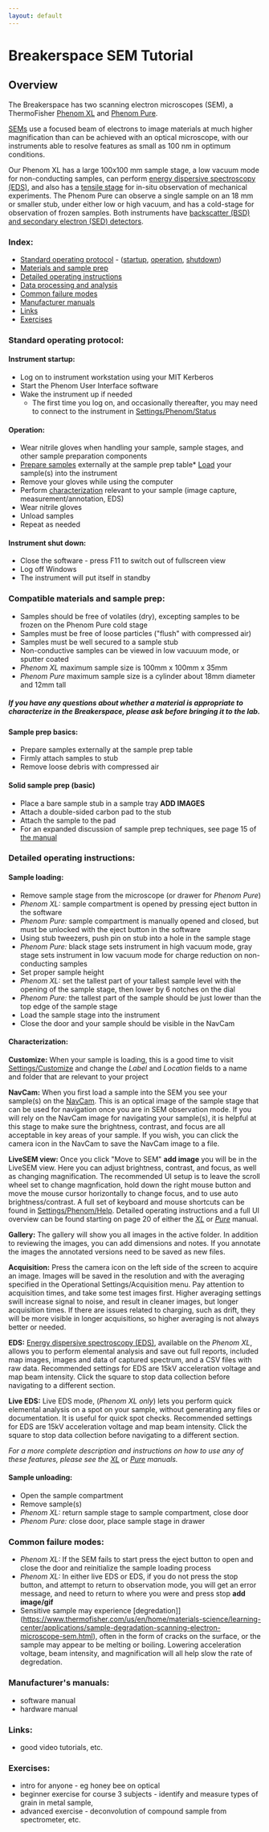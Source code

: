 ```yaml
---
layout: default
---
```

# Breakerspace SEM Tutorial

## Overview

The Breakerspace has two scanning electron microscopes (SEM), a ThermoFisher [Phenom XL](https://www.thermofisher.com/us/en/home/electron-microscopy/products/desktop-scanning-electron-microscopes/phenom-xl.html) and [Phenom Pure](https://www.thermofisher.com/us/en/home/electron-microscopy/products/desktop-scanning-electron-microscopes/phenom-pure.html). 

[SEMs](https://www.thermofisher.com/blog/materials/what-is-sem-scanning-electron-microscopy-explained/) use a focused beam of electrons to image materials at much higher magnification than can be achieved with an optical microscope, with our instruments able to resolve features as small as 100 nm in optimum conditions. 

Our Phenom XL has a large 100x100 mm sample stage, a low vacuum mode for non-conducting samples, can perform [energy dispersive spectroscopy (EDS)](https://www.thermofisher.com/blog/materials/edx-analysis-with-sem-how-does-it-work/), and also has a [tensile stage](https://assets.thermofisher.com/TFS-Assets/MSD/Flyers/desktop-sem-tensile-sample-holder-FL0116.pdf) for in-situ observation of mechanical experiments. The Phenom Pure can observe a single sample on an 18 mm or smaller stub, under either low or high vacuum, and has a cold-stage for observation of frozen samples. Both instruments have [backscatter (BSD) and secondary electron (SED) detectors](https://www.thermofisher.com/blog/materials/sem-signal-types-electrons-and-the-information-they-provide/).

### Index:

* [Standard operating protocol](#sop) - ([startup](#startup), [operation](#operation), [shutdown](#shutdown))
* [Materials and sample prep](#materials)
* [Detailed operating instructions](#details)
* [Data processing and analysis](#data)
* [Common failure modes](#failures)
* [Manufacturer manuals](#manuals)
* [Links](#links)
* [Exercises](#exercises)

<a name="sop"></a>
### Standard operating protocol:

<a name="startup"></a> 
#### Instrument startup:

* Log on to instrument workstation using your MIT Kerberos
* Start the Phenom User Interface software
* Wake the instrument up if needed
	* The first time you log on, and occasionally thereafter, you may need to connect to the instrument in [Settings/Phenom/Status](../assets/img/tutorials/SEM/connect.PNG)

<a name="operation"></a> 
#### Operation:

* Wear nitrile gloves when handling your sample, sample stages, and other sample preparation components
* [Prepare samples](#prep) externally at the sample prep table* [Load](#loading) your sample(s) into the instrument
* Remove your gloves while using the computer
* Perform [characterization](#characterization) relevant to your sample (image capture, measurement/annotation, EDS)
* Wear nitrile gloves
* Unload samples
* Repeat as needed

<a name="shutdown"></a> 
#### Instrument shut down:

* Close the software - press F11 to switch out of fullscreen view
* Log off Windows
* The instrument will put itself in standby

<a name="materials"></a> 
### Compatible materials and sample prep:

* Samples should be free of volatiles (dry), excepting samples to be frozen on the Phenom Pure cold stage
* Samples must be free of loose particles ("flush" with compressed air)
* Samples must be well secured to a sample stub 
* Non-conductive samples can be viewed in low vacuuum mode, or sputter coated
* _Phenom XL_ maximum sample size is 100mm x 100mm x 35mm
* _Phenom Pure_ maximum sample size is a cylinder about 18mm diameter and 12mm tall

##### _If you have any questions about whether a material is appropriate to characterize in the Breakerspace, please ask before bringing it to the lab._

<a name="prep"></a>
#### Sample prep basics:

* Prepare samples externally at the sample prep table
* Firmly attach samples to stub
* Remove loose debris with compressed air

#### Solid sample prep (basic)

* Place a bare sample stub in a sample tray __ADD IMAGES__
* Attach a double-sided carbon pad to the stub
* Attach the sample to the pad
* For an expanded discussion of sample prep techniques, see page 15 of [the manual](https://www.dropbox.com/scl/fi/iyd538gtkj79kg0bc8113/2020-MS-Phenom-XL_User-Manual.pdf?rlkey=0yk985nvgz3lckqnrtxwo7afv&dl=0)

<a name="details"></a> 
### Detailed operating instructions: 

<a name="loading"></a>
#### Sample loading:

* Remove sample stage from the microscope (or drawer for _Phenom Pure_)
* _Phenom XL:_ sample compartment is opened by pressing eject button in the software
* _Phenom Pure:_ sample compartment is manually opened and closed, but must be unlocked with the eject button in the software
* Using stub tweezers, push pin on stub into a hole in the sample stage
* _Phenom Pure:_ black stage sets instrument in high vacuum mode, gray stage sets instrument in low vacuum mode for charge reduction on non-conducting samples
* Set proper sample height
* _Phenom XL:_ set the tallest part of your tallest sample level with the opening of the sample stage, then lower by 6 notches on the dial
* _Phenom Pure:_ the tallest part of the sample should be just lower than the top edge of the sample stage
* Load the sample stage into the instrument
* Close the door and your sample should be visible in the NavCam

<a name="loading"></a>
#### Characterization:

__Customize:__ When your sample is loading, this is a good time to visit [Settings/Customize](../assets/img/tutorials/SEM/customizer.PNG) and change the _Label_ and _Location_ fields to a name and folder that are relevant to your project

__NavCam:__ When you first load a sample into the SEM you see your sample(s) on the [NavCam](../assets/img/tutorials/SEM/navcam.PNG). This is an optical image of the sample stage that can be used for navigation once you are in SEM observation mode. If you will rely on the NavCam image for navigating your sample(s), it is helpful at this stage to make sure the brightness, contrast, and focus are all acceptable in key areas of your sample. If you wish, you can click the camera icon in the NavCam to save the NavCam image to a file.

__LiveSEM view:__ Once you click "Move to SEM" __add image__ you will be in the LiveSEM view. Here you can adjust brightness, contrast, and focus, as well as changing magnification. The recommended UI setup is to leave the scroll wheel set to change magnfication, hold down the right mouse button and move the mouse cursor horizontally to change focus, and to use auto brightness/contrast. A full set of keyboard and mouse shortcuts can be found in [Settings/Phenom/Help](../assets/img/tutorials/SEM/shortcuts.PNG). Detailed operating instructions and a full UI overview can be found starting on page 20 of either the [_XL_](https://www.dropbox.com/scl/fi/iyd538gtkj79kg0bc8113/2020-MS-Phenom-XL_User-Manual.pdf?rlkey=0yk985nvgz3lckqnrtxwo7afv&dl=0) or [_Pure_](https://www.dropbox.com/scl/fi/7ju8ldfdm0p04m6n81men/Phenom-ProX-G6-User-Manual.pdf?rlkey=l6gg1ld4zpmtxgrsxfgw00jpb&dl=0) manual.

__Gallery:__ The gallery will show you all images in the active folder. In addition to reviewing the images, you can add dimensions and notes. If you annotate the images the annotated versions need to be saved as new files.

__Acquisition:__ Press the camera icon on the left side of the screen to acquire an image. Images will be saved in the resolution and with the averaging specified in the Operational Settings/Acquisition menu. Pay attention to acquisition times, and take some test images first. Higher averaging settings swill increase signal to noise, and result in cleaner images, but longer acquisition times. If there are issues related to charging, such as drift, they will be more visible in longer acquisitions, so higher averaging is not always better or needed. 

__EDS:__ [Energy dispersive spectroscopy (EDS)](https://www.thermofisher.com/blog/materials/edx-analysis-with-sem-how-does-it-work/), available on the _Phenom XL_, allows you to perform elemental analysis and save out full reports, included map images, images and data of captured spectrum, and a CSV files with raw data. Recommended settings for EDS are 15kV acceleration voltage and map beam intensity. Click the square to stop data collection before navigating to a different section.

__Live EDS:__ Live EDS mode, (_Phenom XL only_) lets you perform quick elemental analysis on a spot on your sample, without generating any files or documentation. It is useful for quick spot checks. Recommended settings for EDS are 15kV acceleration voltage and map beam intensity. Click the square to stop data collection before navigating to a different section.

_For a more complete description and instructions on how to use any of these features, please see the_ [_XL_](https://www.dropbox.com/scl/fi/iyd538gtkj79kg0bc8113/2020-MS-Phenom-XL_User-Manual.pdf?rlkey=0yk985nvgz3lckqnrtxwo7afv&dl=0) or [_Pure_](https://www.dropbox.com/scl/fi/7ju8ldfdm0p04m6n81men/Phenom-ProX-G6-User-Manual.pdf?rlkey=l6gg1ld4zpmtxgrsxfgw00jpb&dl=0) _manuals._

<a name="unloading"></a>
#### Sample unloading:

* Open the sample compartment
* Remove sample(s)
* _Phenom XL:_ return sample stage to sample compartment, close door
* _Phenom Pure:_ close door, place sample stage in drawer


<a name="failures"></a>
### Common failure modes:

* _Phenom XL:_ If the SEM fails to start press the eject button to open and close the door and reinitialize the sample loading process
* _Phenom XL:_ In either live EDS or EDS, if you do not press the stop button, and attempt to return to observation mode, you will get an error message, and need to return to where you were and press stop **add image/gif**
* Sensitive sample may experience [degredation]](https://www.thermofisher.com/us/en/home/materials-science/learning-center/applications/sample-degradation-scanning-electron-microscope-sem.html), often in the form of cracks on the surface, or the sample may appear to be melting or boiling. Lowering acceleration voltage, beam intensity, and magnification will all help slow the rate of degredation.

<a name="manuals"></a> 
### Manufacturer's manuals:

* software manual
* hardware manual

<a name="links"></a>
### Links:

* good video tutorials, etc.

<a name="exercise"></a> 
### Exercises:

* intro for anyone - eg honey bee on optical
* beginner exercise for course 3 subjects - identify and measure types of grain in metal sample, 
* advanced exercise - deconvolution of compound sample from spectrometer, etc.


